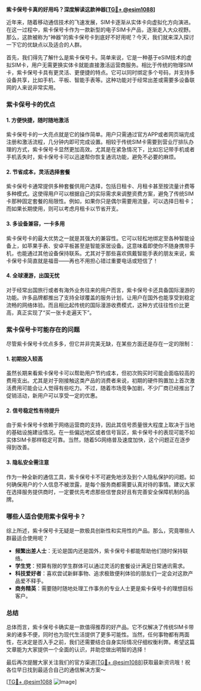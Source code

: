**紫卡保号卡真的好用吗？深度解读这款神器[[TG💪+ @esim1088](https://t.me/s/esim1088)]**

近年来，随着移动通信技术的飞速发展，SIM卡逐渐从实体卡向虚拟化方向演进。在这一过程中，紫卡保号卡作为一款新型的电子SIM卡产品，逐渐走入大众视野。那么，这款被称为“神器”的紫卡保号卡到底好不好用呢？今天，我们就来深入探讨一下它的优缺点以及适合的人群。

首先，我们得先了解什么是紫卡保号卡。简单来说，它是一种基于eSIM技术的虚拟SIM卡，用户无需更换实体卡就能直接激活运营商服务。相比于传统的物理SIM卡，紫卡保号卡具有更灵活、更便捷的特点。它可以同时绑定多个号码，并支持多设备共享，比如手机、平板、智能手表等。这种功能对于经常出差或需要多设备联网的人来说非常实用。

### 紫卡保号卡的优点

#### 1. **方便快捷，随时随地激活**
紫卡保号卡的一大亮点就是它的操作简单。用户只需通过官方APP或者网页端完成注册和激活流程，几分钟内即可完成设置。相较于传统SIM卡需要到营业厅排队办理的方式，紫卡保号卡显然更加高效。尤其是在紧急情况下，比如忘记带手机或者手机丢失时，紫卡保号卡可以迅速帮你恢复通讯功能，避免不必要的麻烦。

#### 2. **节省成本，灵活选择套餐**
紫卡保号卡通常提供多种套餐供用户选择，包括日租卡、月租卡甚至按流量计费等多种模式。这使得用户可以根据自己的实际需求来调整资费方案，避免了传统SIM卡那种固定套餐的局限性。例如，如果你只是偶尔需要用流量，可以选择日租卡；而如果长期使用，则可以考虑月租卡以节省开支。

#### 3. **多设备兼容，一卡多用**
紫卡保号卡的最大优势之一就是其强大的兼容性。它可以轻松地绑定至各种智能设备上，如苹果手表、安卓平板甚至是智能家居设备。这意味着即使你不随身携带手机，也能通过其他设备保持联系。尤其对于那些喜欢佩戴智能手表的朋友来说，紫卡保号卡简直就是福音——再也不用担心错过重要电话或短信了！

#### 4. **全球漫游，出国无忧**
对于经常出国旅行或者有海外业务往来的用户而言，紫卡保号卡还具备国际漫游的功能。许多品牌都推出了支持全球覆盖的服务计划，让用户在国外也能享受到稳定流畅的网络体验。而且相比起传统的国际漫游收费模式，这种方式往往性价比更高，真正实现了“买一张卡走遍天下”。

### 紫卡保号卡可能存在的问题

尽管紫卡保号卡优点多多，但它并非完美无缺，在某些方面还是存在一定的限制：

#### 1. **初期投入较高**
虽然长期来看紫卡保号卡可以帮助用户节约成本，但初次购买时可能会面临较高的费用支出。尤其是对于刚接触这类产品的消费者来说，初期的硬件购置加上首次激活费用可能会让人觉得有些吃力。不过，随着市场竞争加剧，不少厂商已经推出了促销活动，新用户可以享受一定的优惠。

#### 2. **信号稳定性有待提升**
由于紫卡保号卡依赖于网络运营商的支持，因此其信号质量很大程度上取决于当地的基础设施建设情况。在一些偏远地区或者信号盲区，紫卡保号卡的表现可能不如实体SIM卡那样稳定可靠。当然，随着5G网络普及速度加快，这个问题正在逐步得到改善。

#### 3. **隐私安全需注意**
作为一种全新的通信工具，紫卡保号卡不可避免地涉及到个人隐私保护的问题。如何确保用户的个人信息不被泄露，是每个服务商都需要认真对待的事情。建议大家在选择服务提供商时，一定要优先考虑那些信誉良好且有完善安全保障机制的品牌。

### 哪些人适合使用紫卡保号卡？

综上所述，紫卡保号卡无疑是一款极具创新性和实用性的产品。那么，究竟哪些人群最适合使用呢？

- **频繁出差人士**：无论是国内还是国外，紫卡保号卡都能帮助他们随时保持联络。
- **学生党**：预算有限的学生群体可以通过灵活的套餐设计满足日常通讯需求。
- **科技爱好者**：喜欢尝试新鲜事物、追求极致便利体验的朋友们一定会对这款产品爱不释手。
- **商务精英**：需要随时随地处理工作事务的专业人士更是紫卡保号卡的理想目标客户。

### 总结

总体而言，紫卡保号卡确实是一款值得推荐的好产品。它不仅解决了传统SIM卡带来的诸多不便，同时也为现代生活提供了更多可能性。当然，任何事物都有两面性，在决定是否入手之前，我们还需要结合自身实际情况仔细权衡利弊。希望这篇文章能为大家提供一个全面的认识，并助您做出明智的选择！

最后再次提醒大家关注我们的官方渠道[[TG💪+ @esim1088](https://t.me/s/esim1088)]获取最新资讯哦！祝各位早日找到最适合自己的通信解决方案～

[[TG💪+ @esim1088](https://t.me/s/esim1088) ![Image](https://i.postimg.cc/4NQfJmqS/Snipaste-2025-05-13-00-14-12.png)]